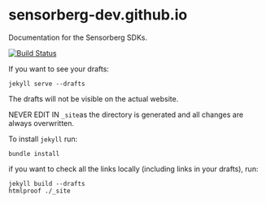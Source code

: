 sensorberg-dev.github.io
========================

Documentation for the Sensorberg SDKs.

[![Build Status](https://travis-ci.org/sensorberg-dev/sensorberg-dev.github.io.svg?branch=master)](https://travis-ci.org/sensorberg-dev/sensorberg-dev.github.io)

If you want to see your drafts:

```
jekyll serve --drafts
```
The drafts will not be visible on the actual website.

NEVER EDIT IN ```_site```as the directory is generated and all changes are always overwritten.

To install ```jekyll``` run:

```
bundle install
```

if you want to check all the links locally (including links in your drafts), run:

```
jekyll build --drafts
htmlproof ./_site
```
